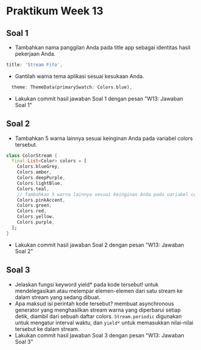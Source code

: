 # Praktikum Week 13

## Soal 1

* Tambahkan nama panggilan Anda pada title app sebagai identitas hasil pekerjaan Anda.
```dart
title: 'Stream Fito',
```
* Gantilah warna tema aplikasi sesuai kesukaan Anda.
```dart
  theme: ThemeData(primarySwatch: Colors.blue),
```
* Lakukan commit hasil jawaban Soal 1 dengan pesan "W13: Jawaban Soal 1"

## Soal 2

* Tambahkan 5 warna lainnya sesuai keinginan Anda pada variabel colors tersebut.
```dart
class ColorStream {
  final List<Color> colors = [
    Colors.blueGrey,
    Colors.amber,
    Colors.deepPurple,
    Colors.lightBlue,
    Colors.teal,
    // Tambahkan 5 warna lainnya sesuai keinginan Anda pada variabel colors tersebut.
    Colors.pinkAccent,
    Colors.green,
    Colors.red,
    Colors.yellow,
    Colors.purple,
  ];
}
```
* Lakukan commit hasil jawaban Soal 2 dengan pesan "W13: Jawaban Soal 2"

## Soal 3

* Jelaskan fungsi keyword yield* pada kode tersebut!
untuk mendelegasikan atau melempar elemen-elemen dari satu stream ke dalam stream yang sedang dibuat. 
* Apa maksud isi perintah kode tersebut?
membuat asynchronous generator yang menghasilkan stream warna yang diperbarui setiap detik, diambil dari sebuah daftar colors. `Stream.periodic` digunakan untuk mengatur interval waktu, dan `yield*` untuk memasukkan nilai-nilai tersebut ke dalam stream.
* Lakukan commit hasil jawaban Soal 3 dengan pesan "W13: Jawaban Soal 3"
